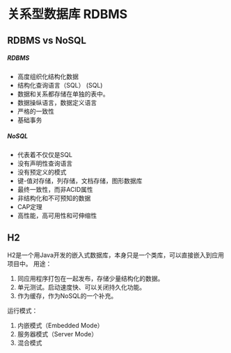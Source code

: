 # 关系型数据库 RDBMS

## RDBMS vs NoSQL
##### RDBMS 
- 高度组织化结构化数据 
- 结构化查询语言（SQL） (SQL) 
- 数据和关系都存储在单独的表中。 
- 数据操纵语言，数据定义语言 
- 严格的一致性
- 基础事务
##### NoSQL 
- 代表着不仅仅是SQL
- 没有声明性查询语言
- 没有预定义的模式
- 键-值对存储，列存储，文档存储，图形数据库
- 最终一致性，而非ACID属性
- 非结构化和不可预知的数据
- CAP定理 
- 高性能，高可用性和可伸缩性


## H2
H2是一个用Java开发的嵌入式数据库，本身只是一个类库，可以直接嵌入到应用项目中。
用途：
1. 同应用程序打包在一起发布，存储少量结构化的数据。
2. 单元测试。启动速度快、可以关闭持久化功能。
3. 作为缓存，作为NoSQL的一个补充。

运行模式：
1. 内嵌模式（Embedded Mode）
2. 服务器模式（Server Mode）
3. 混合模式